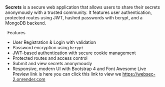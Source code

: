 **Secrets** is a secure web application that allows users to share their secrets anonymously with a trusted community. It features user authentication, protected routes using JWT, hashed passwords with bcrypt, and a MongoDB backend.


 <span style="border: 2px dashed white; padding: 5px;">Features</span>

- User Registration & Login with validation
-  Password encryption using `bcrypt`
-  JWT-based authentication with secure cookie management
-  Protected routes and access control
-  Submit and view secrets anonymously
-  Responsive, modern UI with Bootstrap 4 and Font Awesome
Live Preview link is here you can click this link to view we
https://websec-2.onrender.com
